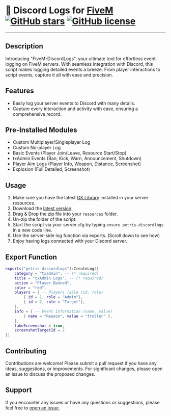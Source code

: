 # 📝 Discord Logs for [FiveM](https://fivem.net/) [![GitHub stars](https://img.shields.io/github/stars/PetrisGR/FiveM-DiscordLogs.svg)](https://github.com/PetrisGR/FiveM-DiscordLogs/stargazers) [![GitHub license](https://img.shields.io/github/license/PetrisGR/FiveM-DiscordLogs.svg)](https://github.com/PetrisGR/FiveM-DiscordLogs/blob/master/LICENSE)

---

## Description

Introducing "FiveM-DiscordLogs", your ultimate tool for effortless event logging on FiveM servers. With seamless integration with Discord, this script makes logging detailed events a breeze. From player interactions to script events, capture it all with ease and precision.

## Features

- Easily log your server events to Discord with many details.
- Capture every interaction and activity with ease, ensuring a comprehensive record.

## Pre-Installed Modules

- Custom Multiplayer/Singleplayer Log
- Custom No-player Log
- Basic Events (Player Join/Leave, Resource Start/Stop)
- txAdmin Events (Ban, Kick, Warn, Announcement, Shutdown)
- Player Aim Logs (Player Info, Weapon, Distance, Screenshot)
- Explosion (Full Detailed, Screenshot)


## Usage

1. Make sure you have the latest [OX Library](https://github.com/overextended/ox_lib/releases/latest/download/ox_lib.zip) installed in your server resources.
2. Download the [latest version](https://github.com/PetrisGR/FiveM-DiscordLogs/releases/latest/download/petris-discordlogs.zip).
3. Drag & Drop the zip file into your `resources` folder.
4. Un-zip the folder of the script.
5. Start the script via your server.cfg by typing `ensure petris-discordlogs` in a new code line.  
6. Use the server-side log function via exports. (Scroll down to see how)
7. Enjoy having logs connected with your Discord server.

## Export Function

```lua
exports["petris-discordlogs"]:CreateLog({
    category = "txadmin", -- (* required)
    title = "txAdmin Logs", -- (* required)
    action = "Player Banned",
    color = "red",
    players = { -- Players Table (id, role)
        { id = 1, role = "Admin"},
        { id = 2, role = "Target"},
    },
    info = { -- Event Information (name, value)
        { name = "Reason", value = "troller" },
    },
    takeScreenshot = true,
    screenshotTargetId = 2
})
```

## Contributing

Contributions are welcome! Please submit a pull request if you have any ideas, suggestions, or improvements. For significant changes, please open an issue to discuss the proposed changes.

## Support

If you encounter any issues or have any questions or suggestions, please feel free to [open an issue](https://github.com/PetrisGR/FiveM-DiscordLogs/issues).
